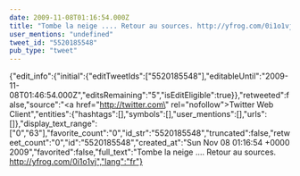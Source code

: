 ```yaml
---
date: 2009-11-08T01:16:54.000Z
title: "Tombe la neige .... Retour au sources. http://yfrog.com/0i1o1vj″"
user_mentions: "undefined"
tweet_id: "5520185548"
pub_type: "tweet"
---
```

{"edit_info":{"initial":{"editTweetIds":["5520185548"],"editableUntil":"2009-11-08T01:46:54.000Z","editsRemaining":"5","isEditEligible":true}},"retweeted":false,"source":"<a href=\"http://twitter.com\" rel=\"nofollow\">Twitter Web Client</a>","entities":{"hashtags":[],"symbols":[],"user_mentions":[],"urls":[]},"display_text_range":["0","63"],"favorite_count":"0","id_str":"5520185548","truncated":false,"retweet_count":"0","id":"5520185548","created_at":"Sun Nov 08 01:16:54 +0000 2009","favorited":false,"full_text":"Tombe la neige .... Retour au sources. http://yfrog.com/0i1o1vj","lang":"fr"}

